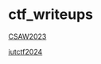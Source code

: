 # ctf_writeups
[CSAW2023](https://github.com/yeadkhail/ctf_writeups/tree/main/CSAW_2023_CTF_Writeups)

[iutctf2024](https://github.com/yeadkhail/ctf_writeups/tree/main/iutctf_2024_Writeups)
